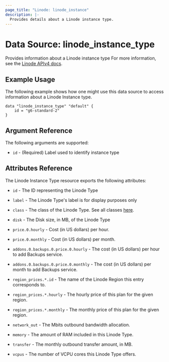 ```yaml
---
page_title: "Linode: linode_instance"
description: |-
  Provides details about a Linode instance type.
---
```


# Data Source: linode\_instance\_type

Provides information about a Linode instance type
For more information, see the [Linode APIv4 docs](https://techdocs.akamai.com/linode-api/reference/get-linode-type).

## Example Usage

The following example shows how one might use this data source to access information about a Linode Instance type.

```hcl
data "linode_instance_type" "default" {
    id = "g6-standard-2"
}
```

## Argument Reference

The following arguments are supported:

* `id` - (Required) Label used to identify instance type

## Attributes Reference

The Linode Instance Type resource exports the following attributes:

* `id` - The ID representing the Linode Type

* `label` - The Linode Type's label is for display purposes only

* `class` - The class of the Linode Type. See all classes [here](https://techdocs.akamai.com/linode-api/reference/get-linode-type).

* `disk` - The Disk size, in MB, of the Linode Type

* `price.0.hourly` -  Cost (in US dollars) per hour.

* `price.0.monthly` - Cost (in US dollars) per month.

* `addons.0.backups.0.price.0.hourly` - The cost (in US dollars) per hour to add Backups service.

* `addons.0.backups.0.price.0.monthly` - The cost (in US dollars) per month to add Backups service.

* `region_prices.*.id` - The name of the Linode Region this entry corresponds to.

* `region_prices.*.hourly` - The hourly price of this plan for the given region.

* `region_prices.*.monthly` - The monthly price of this plan for the given region.

* `network_out` - The Mbits outbound bandwidth allocation.

* `memory` - The amount of RAM included in this Linode Type.

* `transfer` - The monthly outbound transfer amount, in MB.

* `vcpus` - The number of VCPU cores this Linode Type offers.
